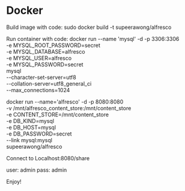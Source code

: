 # Docker

Build image with code: 
sudo docker build -t supeerawong/alfresco 

Run container with code: 
docker run --name 'mysql' -d -p 3306:3306 \
    -e MYSQL_ROOT_PASSWORD=secret \
    -e MYSQL_DATABASE=alfresco \
    -e MYSQL_USER=alfresco \
    -e MYSQL_PASSWORD=secret \
    mysql \
    --character-set-server=utf8 \
    --collation-server=utf8_general_ci \
    --max_connections=1024
    
docker run --name='alfresco' -d -p 8080:8080 \
    -v /mnt/alfresco_content_store:/mnt/content_store \
    -e CONTENT_STORE=/mnt/content_store \
    -e DB_KIND=mysql \
    -e DB_HOST=mysql \
    -e DB_PASSWORD=secret \
    --link mysql:mysql \
    supeerawong/alfresco 

Connect to Localhost:8080/share 

user: admin pass: admin 

Enjoy!
